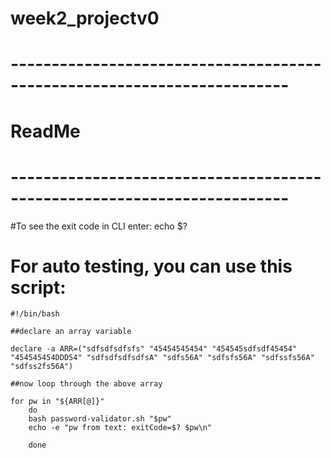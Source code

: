 # week2_projectv0

# ------------------------------------------------------------------------
# ReadMe 
# ------------------------------------------------------------------------

#To see the exit code in CLI enter: echo $?

# For auto testing, you can use this script:
    #!/bin/bash

    ##declare an array variable

    declare -a ARR=("sdfsdfsdfsfs" "45454545454" "454545sdfsdf45454" "454545454DDD54" "sdfsdfsdfsdfsA" "sdfs56A" "sdfsfs56A" "sdfssfs56A" "sdfss2fs56A")

    ##now loop through the above array

    for pw in "${ARR[@]}"
        do
        bash password-validator.sh "$pw"
        echo -e "pw from text: exitCode=$? $pw\n"

        done

